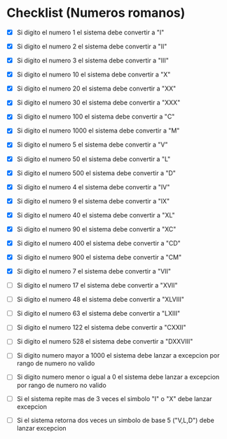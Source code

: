 # Checklist (Numeros romanos)

 - [x] Si digito el numero 1 el sistema debe convertir a "I"
 - [x] Si digito el numero 2 el sistema debe convertir a "II"
 - [x] Si digito el numero 3 el sistema debe convertir a "III"
 - [x] Si digito el numero 10 el sistema debe convertir a "X"
 - [x] Si digito el numero 20 el sistema debe convertir a "XX"
 - [x] Si digito el numero 30 el sistema debe convertir a "XXX"
 - [x] Si digito el numero 100 el sistema debe convertir a "C"
 - [x] Si digito el numero 1000 el sistema debe convertir a "M"
  
 - [x] Si digito el numero 5 el sistema debe convertir a "V"
 - [x] Si digito el numero 50 el sistema debe convertir a "L"
 - [x] Si digito el numero 500 el sistema debe convertir a "D"
 
 - [x] Si digito el numero 4 el sistema debe convertir a "IV"
 - [x] Si digito el numero 9 el sistema debe convertir a "IX"
 - [x] Si digito el numero 40 el sistema debe convertir a "XL"
 - [x] Si digito el numero 90 el sistema debe convertir a "XC"
 - [x] Si digito el numero 400 el sistema debe convertir a "CD"
 - [x] Si digito el numero 900 el sistema debe convertir a "CM"
  

 - [x] Si digito el numero 7 el sistema debe convertir a "VII"    
 - [ ] Si digito el numero 17 el sistema debe convertir a "XVII"
 - [ ] Si digito el numero 48 el sistema debe convertir a "XLVIII"
 - [ ] Si digito el numero 63 el sistema debe convertir a "LXIII"
 - [ ] Si digito el numero 122 el sistema debe convertir a "CXXII"
 - [ ] Si digito el numero 528 el sistema debe convertir a "DXXVIII"
  

 - [ ] Si digito numero mayor a 1000 el sistema debe lanzar a excepcion por rango de numero no valido
 - [ ] Si digito numero menor o igual a 0 el sistema debe lanzar a excepcion por rango de numero no valido
 - [ ] Si el sistema repite mas de 3 veces el simbolo "I" o "X" debe lanzar excepcion
 - [ ] Si el sistema retorna dos veces un simbolo de base 5 ("V,L,D") debe lanzar excepcion